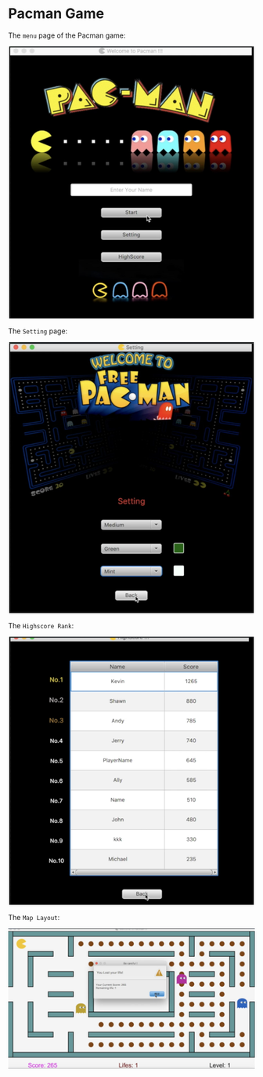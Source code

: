 # Pacman Game 

The `menu` page of the Pacman game: 

<p align="center"> 
  <img src="menu.png" width="500"/>
</p>  

The `Setting` page: 

<p align="center"> 
  <img src="setting.png" width="500"/>
</p>  

The `Highscore Rank`: 

<p align="center"> 
  <img src="highscore.png" width="500"/>
</p>  

The `Map Layout`: 

<p align="center"> 
  <img src="Map.png"/>
</p>  

